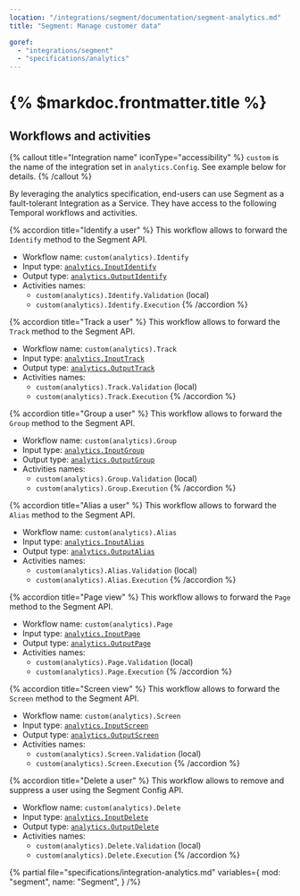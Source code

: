 ```yaml
---
location: "/integrations/segment/documentation/segment-analytics.md"
title: "Segment: Manage customer data"

goref:
  - "integrations/segment"
  - "specifications/analytics"
---
```


# {% $markdoc.frontmatter.title %}

## Workflows and activities

{% callout title="Integration name" iconType="accessibility" %}
  `custom` is the name of the integration set in `analytics.Config`. See example
  below for details.
{% /callout %}

By leveraging the analytics specification, end-users can use Segment as a
fault-tolerant Integration as a Service. They have access to the following
Temporal workflows and activities.

{% accordion title="Identify a user" %}
  This workflow allows to forward the `Identify` method to the Segment API.

  - Workflow name: `custom(analytics).Identify`
  - Input type: [`analytics.InputIdentify`](https://pkg.go.dev/go.temporal.land/specifications/analytics#InputIdentify)
  - Output type: [`analytics.OutputIdentify`](https://pkg.go.dev/go.temporal.land/specifications/analytics#OutputIdentify)
  - Activities names:
    - `custom(analytics).Identify.Validation` (local)
    - `custom(analytics).Identify.Execution`
{% /accordion %}

{% accordion title="Track a user" %}
  This workflow allows to forward the `Track` method to the Segment API.

  - Workflow name: `custom(analytics).Track`
  - Input type: [`analytics.InputTrack`](https://pkg.go.dev/go.temporal.land/specifications/analytics#InputTrack)
  - Output type: [`analytics.OutputTrack`](https://pkg.go.dev/go.temporal.land/specifications/analytics#OutputTrack)
  - Activities names:
    - `custom(analytics).Track.Validation` (local)
    - `custom(analytics).Track.Execution`
{% /accordion %}

{% accordion title="Group a user" %}
  This workflow allows to forward the `Group` method to the Segment API.

  - Workflow name: `custom(analytics).Group`
  - Input type: [`analytics.InputGroup`](https://pkg.go.dev/go.temporal.land/specifications/analytics#InputGroup)
  - Output type: [`analytics.OutputGroup`](https://pkg.go.dev/go.temporal.land/specifications/analytics#OutputGroup)
  - Activities names:
    - `custom(analytics).Group.Validation` (local)
    - `custom(analytics).Group.Execution`
{% /accordion %}

{% accordion title="Alias a user" %}
  This workflow allows to forward the `Alias` method to the Segment API.

  - Workflow name: `custom(analytics).Alias`
  - Input type: [`analytics.InputAlias`](https://pkg.go.dev/go.temporal.land/specifications/analytics#InputAlias)
  - Output type: [`analytics.OutputAlias`](https://pkg.go.dev/go.temporal.land/specifications/analytics#OutputAlias)
  - Activities names:
    - `custom(analytics).Alias.Validation` (local)
    - `custom(analytics).Alias.Execution`
{% /accordion %}

{% accordion title="Page view" %}
  This workflow allows to forward the `Page` method to the Segment API.

  - Workflow name: `custom(analytics).Page`
  - Input type: [`analytics.InputPage`](https://pkg.go.dev/go.temporal.land/specifications/analytics#InputPage)
  - Output type: [`analytics.OutputPage`](https://pkg.go.dev/go.temporal.land/specifications/analytics#OutputPage)
  - Activities names:
    - `custom(analytics).Page.Validation` (local)
    - `custom(analytics).Page.Execution`
{% /accordion %}

{% accordion title="Screen view" %}
  This workflow allows to forward the `Screen` method to the Segment API.

  - Workflow name: `custom(analytics).Screen`
  - Input type: [`analytics.InputScreen`](https://pkg.go.dev/go.temporal.land/specifications/analytics#InputScreen)
  - Output type: [`analytics.OutputScreen`](https://pkg.go.dev/go.temporal.land/specifications/analytics#OutputScreen)
  - Activities names:
    - `custom(analytics).Screen.Validation` (local)
    - `custom(analytics).Screen.Execution`
{% /accordion %}

{% accordion title="Delete a user" %}
  This workflow allows to remove and suppress a user using the Segment Config API.

  - Workflow name: `custom(analytics).Delete`
  - Input type: [`analytics.InputDelete`](https://pkg.go.dev/go.temporal.land/specifications/analytics#InputDelete)
  - Output type: [`analytics.OutputDelete`](https://pkg.go.dev/go.temporal.land/specifications/analytics#OutputDelete)
  - Activities names:
    - `custom(analytics).Delete.Validation` (local)
    - `custom(analytics).Delete.Execution`
{% /accordion %}

{% partial file="specifications/integration-analytics.md" variables={
    mod: "segment",
    name: "Segment",
  }
/%} 
